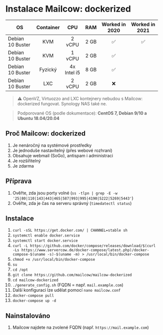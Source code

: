 # Instalace Mailcow: dockerized
| OS                       | Container | CPU         |  RAM   | Worked in 2020 | Worked in 2021 |
|--------------------------|:---------:|:-----------:|:------:|:--------------:|:--------------:|
| Debian 10 Buster         | KVM       | 2 vCPU      | 2 GB   |       ✅      |       ✅       |
| Debian 10 Buster         | KVM       | 1 vCPU      | 2 GB   |       ✅      |                |
| Debian 10 Buster         | Fyzický   | 4x Intel i5 | 8 GB   |       ✅      |                |
| Debian 10 Buster         | LXC       | 2 vCPU      | 2 GB   |       ❌      |                |

> :warning: OpenVZ, Virtuozzo and LXC kontejnery nebudou s Mailcow: dockerized fungovat. Synology NAS také ne.

> Podporované OS (podle dokumentace): **CentOS 7, Debian 9/10 a Ubuntu 18.04/20.04**

## Proč Mailcow: dockerized
1. Je nenáročný na systémové prostředky
1. Je jednoduše nastavitelný (přes webové rozhraní)
1. Obsahuje webmail (SoGo), antispam i administraci
1. Je rozšířitelný
1. Je zdarma

## Příprava
1. Ověřte, zda jsou porty volné (`ss -tlpn | grep -E -w '25|80|110|143|443|465|587|993|995|4190|5222|5269|5443'`)
2. Ověřte, zda je čas na serveru správný (`timedatectl status`)

## Instalace
1. `curl -sSL https://get.docker.com/ | CHANNEL=stable sh`
1. `systemctl enable docker.service`
1. `systemctl start docker.service`
1. `curl -L https://github.com/docker/compose/releases/download/$(curl -Ls https://www.servercow.de/docker-compose/latest.php)/docker-compose-$(uname -s)-$(uname -m) > /usr/local/bin/docker-compose`
1. `chmod +x /usr/local/bin/docker-compose`
1. `su`
1. `cd /opt`
1. `git clone https://github.com/mailcow/mailcow-dockerized`
1. `cd mailcow-dockerized`
1. `./generate_config.sh` (FQDN = např. `mail.example.com`)
1. Další konfiguraci lze udělat pomocí `nano mailcow.conf`
1. `docker-compose pull`
1. `docker-compose up -d`

## Nainstalováno
1. Mailcow najdete na zvolené FQDN (např. `https://mail.example.com`)
